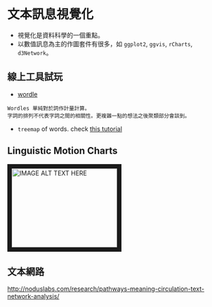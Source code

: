 # 文本訊息視覺化


- 視覺化是資料科學的一個重點。
- 以數值訊息為主的作圖套件有很多，如 `ggplot2`, `ggvis`, `rCharts`, `d3Network`。





## 線上工具試玩

- [wordle]()
```
Wordles 單純對於詞作計量計算。
字詞的排列不代表字詞之間的相關性。更複雜一點的想法之後聚類部分會談到。
```

- `treemap` of words. 
check [this tutorial](http://unixlab.sfsu.edu/~trogu/523/02_2013_fall/demo/treemap_key/treemap_legend_key_step-by-step.pdf)










## Linguistic Motion Charts


<a href = "https://www.youtube.com/embed/6LUjgHPhxRw" target = "_blank"><img src = "http://img.youtube.com/vi/YOUTUBE_VIDEO_ID_HERE/0.jpg"
alt="IMAGE ALT TEXT HERE" width="240" height="180" border="10" /></a>


## 文本網路
<http://noduslabs.com/research/pathways-meaning-circulation-text-network-analysis/>

